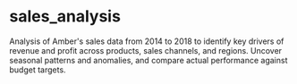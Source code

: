 # sales_analysis
Analysis of Amber's sales data from 2014 to 2018 to identify key drivers of revenue and profit across products, sales channels, and regions. Uncover seasonal patterns and anomalies, and compare actual performance against budget targets. 
